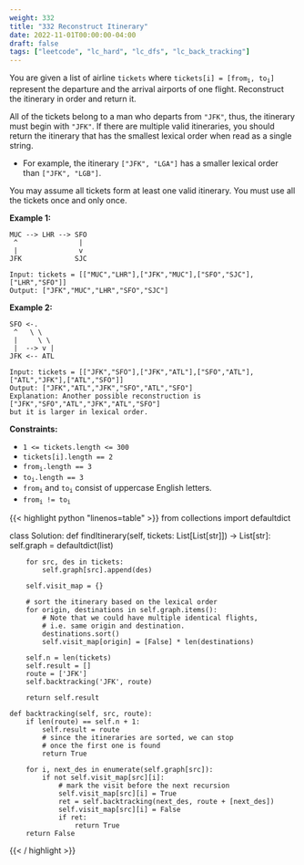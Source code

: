 ```yaml
---
weight: 332
title: "332 Reconstruct Itinerary"
date: 2022-11-01T00:00:00-04:00
draft: false
tags: ["leetcode", "lc_hard", "lc_dfs", "lc_back_tracking"]
---
```


You are given a list of airline `tickets` where <code>tickets[i] = [from<sub>i</sub>, to<sub>i</sub>]</code> represent the departure and the arrival airports of one flight. Reconstruct the itinerary in order and return it.

All of the tickets belong to a man who departs from `"JFK"`, thus, the itinerary must begin with `"JFK"`. If there are multiple valid itineraries, you should return the itinerary that has the smallest lexical order when read as a single string.

- For example, the itinerary `["JFK", "LGA"]` has a smaller lexical order than `["JFK", "LGB"]`.

You may assume all tickets form at least one valid itinerary. You must use all the tickets once and only once.

**Example 1:**
```
MUC --> LHR --> SFO
 ^               |
 |               v
JFK             SJC

Input: tickets = [["MUC","LHR"],["JFK","MUC"],["SFO","SJC"],["LHR","SFO"]]
Output: ["JFK","MUC","LHR","SFO","SJC"]
```
**Example 2:**
```
SFO <-.
 ^   \ \
 |     \ \
 |  --> v |
JFK <-- ATL

Input: tickets = [["JFK","SFO"],["JFK","ATL"],["SFO","ATL"],["ATL","JFK"],["ATL","SFO"]]
Output: ["JFK","ATL","JFK","SFO","ATL","SFO"]
Explanation: Another possible reconstruction is ["JFK","SFO","ATL","JFK","ATL","SFO"]
but it is larger in lexical order.
```

**Constraints:**
- `1 <= tickets.length <= 300`
- `tickets[i].length == 2`
- <code>from<sub>i</sub>.length == 3</code>
- <code>to<sub>i</sub>.length == 3</code>
- <code>from<sub>i</sub></code> and <code>to<sub>i</sub></code> consist of uppercase English letters.
- <code>from<sub>i</sub> != to<sub>i</sub></code>

<div class="tabs"></div>
<div class="tab-content">
<div id="python" class="lang">
{{< highlight python "linenos=table" >}}
from collections import defaultdict

class Solution:
    def findItinerary(self, tickets: List[List[str]]) -> List[str]:
        self.graph = defaultdict(list)

        for src, des in tickets:
            self.graph[src].append(des)

        self.visit_map = {}

        # sort the itinerary based on the lexical order
        for origin, destinations in self.graph.items():
            # Note that we could have multiple identical flights,
            # i.e. same origin and destination.
            destinations.sort()
            self.visit_map[origin] = [False] * len(destinations)

        self.n = len(tickets)
        self.result = []
        route = ['JFK']
        self.backtracking('JFK', route)

        return self.result

    def backtracking(self, src, route):
        if len(route) == self.n + 1:
            self.result = route
            # since the itineraries are sorted, we can stop
            # once the first one is found
            return True

        for i, next_des in enumerate(self.graph[src]):
            if not self.visit_map[src][i]:
                # mark the visit before the next recursion
                self.visit_map[src][i] = True
                ret = self.backtracking(next_des, route + [next_des])
                self.visit_map[src][i] = False
                if ret:
                    return True
        return False
{{< / highlight >}}
</div>
</div>

